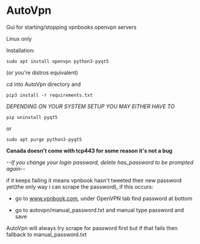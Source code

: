 # AutoVpn

Gui for starting/stopping vpnbooks openvpn servers

Linux only

Installation:

    sudo apt install openvpn python3-pyqt5

(or you're distros equivalent)

cd into AutoVpn directory and

    pip3 install -r requirements.txt


*DEPENDING ON YOUR SYSTEM SETUP YOU MAY EITHER HAVE TO*

    pip uninstall pyqt5

or

    sudo apt purge python3-pyqt5



**Canada doesn't come with tcp443 for some reason it's not a bug**


*--If you change your login password, delete has_password to be prompted again--*


if it keeps failing it means vpnbook hasn't tweeted their new password yet(the only way i can scrape the password), if this occurs:

- go to www.vpnbook.com, under OpenVPN tab find password at bottom

- go to autovpn/manual_password.txt and manual type password and save

AutoVpn will always try scrape for password first but if that fails then fallback to manual_password.txt
